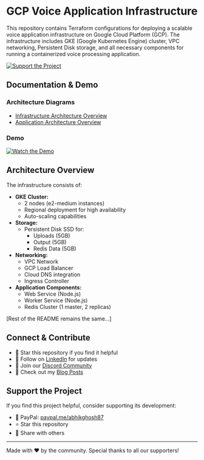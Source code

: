 # GCP Voice Application Infrastructure

This repository contains Terraform configurations for deploying a scalable voice application infrastructure on Google Cloud Platform (GCP). The infrastructure includes GKE (Google Kubernetes Engine) cluster, VPC networking, Persistent Disk storage, and all necessary components for running a containerized voice processing application.

[![Support the Project](https://img.shields.io/badge/Support%20via-PayPal-blue.svg)](https://paypal.me/abhikghosh87)

## Documentation & Demo

### Architecture Diagrams
- [Infrastructure Architecture Overview](videos/architecture.png)
- [Application Architecture Overview](videos/app.png)

### Demo
[![Watch the Demo](videos/demo-thumbnail.png)](videos/Linkedin.mp4)

## Architecture Overview

The infrastructure consists of:

- **GKE Cluster:**
  - 2 nodes (e2-medium instances)
  - Regional deployment for high availability
  - Auto-scaling capabilities
- **Storage:**
  - Persistent Disk SSD for:
    - Uploads (5GB)
    - Output (5GB)
    - Redis Data (5GB)
- **Networking:**
  - VPC Network
  - GCP Load Balancer
  - Cloud DNS integration
  - Ingress Controller
- **Application Components:**
  - Web Service (Node.js)
  - Worker Service (Node.js)
  - Redis Cluster (1 master, 2 replicas)

[Rest of the README remains the same...]

## Connect & Contribute

- 🌟 Star this repository if you find it helpful
- 🔗 Follow on [LinkedIn](https://linkedin.com/in/yourusername) for updates
- 💬 Join our [Discord Community](https://discord.gg/yourinvite)
- 📝 Check out my [Blog Posts](https://yourblog.com)

## Support the Project

If you find this project helpful, consider supporting its development:

- 💖 PayPal: [paypal.me/abhikghosh87](https://paypal.me/abhikghosh87)
- ⭐ Star this repository
- 📣 Share with others

---
Made with ❤️ by the community. Special thanks to all our supporters!